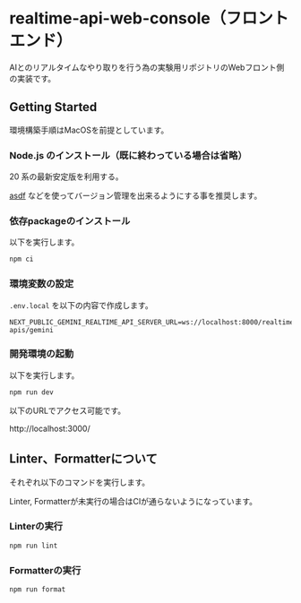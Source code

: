 # realtime-api-web-console（フロントエンド）

AIとのリアルタイムなやり取りを行う為の実験用リポジトリのWebフロント側の実装です。

## Getting Started

環境構築手順はMacOSを前提としています。

### Node.js のインストール（既に終わっている場合は省略）

20 系の最新安定版を利用する。

[asdf](https://asdf-vm.com/) などを使ってバージョン管理を出来るようにする事を推奨します。

### 依存packageのインストール

以下を実行します。

```bash
npm ci
```

### 環境変数の設定

`.env.local` を以下の内容で作成します。

```
NEXT_PUBLIC_GEMINI_REALTIME_API_SERVER_URL=ws://localhost:8000/realtime-apis/gemini
```

### 開発環境の起動

以下を実行します。

```bash
npm run dev
```

以下のURLでアクセス可能です。

http://localhost:3000/

## Linter、Formatterについて

それぞれ以下のコマンドを実行します。

Linter, Formatterが未実行の場合はCIが通らないようになっています。

### Linterの実行

```bash
npm run lint
```

### Formatterの実行

```bash
npm run format
```
